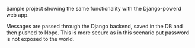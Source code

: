 Sample project showing the same functionality with the Django-powerd web app.

Messages are passed through the Django backend, saved in the DB and then pushed to Nope.
This is more secure as in this scenario put password is not exposed to the world.